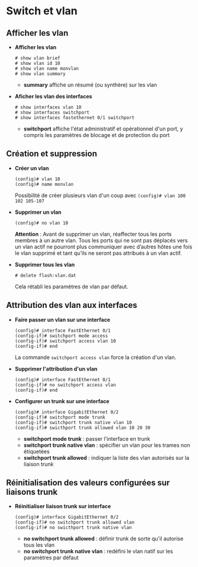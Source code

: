 # Switch et vlan

## Afficher les vlan

* **Afficher les vlan**
	```
	# show vlan brief
	# show vlan id 10
	# show vlan name monvlan
	# show vlan summary
	```
	* **summary** affiche un résumé (ou synthère) sur les vlan

* **Aficher les vlan des interfaces**
	```
	# show interfaces vlan 10
	# show interfaces switchport
	# show interfaces fastethernet 0/1 switchport
	```
	* **switchport** affiche l'état administratif et opérationnel d'un port, y compris les paramètres de blocage et de protection du port

## Création et suppression

* **Créer un vlan**
	```
	(config)# vlan 10
	(config)# name monvlan
	```
	Possibilité de créer plusieurs vlan d'un coup avec ```(config)# vlan 100 102 105-107```

* **Supprimer un vlan**
	```
	(config)# no vlan 10
	```
	**Attention** : Avant de supprimer un vlan, réaffecter tous les ports membres à un autre vlan. Tous les ports qui ne sont pas déplacés vers un vlan actif ne pourront plus communiquer avec d’autres hôtes une fois le vlan supprimé et tant qu’ils ne seront pas attribués à un vlan actif.

* **Supprimer tous les vlan**
	```
	# delete flash:vlan.dat
	```
	Cela rétabli les paramètres de vlan par défaut.

## Attribution des vlan aux interfaces

* **Faire passer un vlan sur une interface**
	```
	(config)# interface FastEthernet 0/1
	(config-if)# switchport mode access
	(config-if)# switchport access vlan 10
	(config-if)# end
	```
	La commande ```switchport access vlan``` force la création d'un vlan.

* **Supprimer l'attribution d'un vlan**
	```
	(config)# interface FastEthernet 0/1
	(config-if)# no switchport access vlan
	(config-if)# end
	```

* **Configurer un trunk sur une interface**
	```
	(config)# interface GigabitEthernet 0/2
	(config-if)# switchport mode trunk
	(config-if)# switchport trunk native vlan 10
	(config-if)# swicthport trunk allowed vlan 10 20 30
	```
	* **switchport mode trunk** : passer l'interface en trunk
	* **switchport trunk native vlan** : spécifier un vlan pour les trames non étiquetées
	* **switchport trunk allowed** :  indiquer la liste des vlan autorisés sur la liaison trunk

## Réinitialisation des valeurs configurées sur liaisons trunk

* **Réinitialiser liaison trunk sur interface**
	```
	(config)# interface GigabitEthernet 0/2
	(config-if)# no switchport trunk allowed vlan
	(config-if)# no swicthport trunk native vlan
	```
	* **no switchport trunk allowed** : définir trunk de sorte qu'il autorise tous les vlan
	* **no switchport trunk native vlan** : redéfini le vlan natif sur les paramètres par défaut